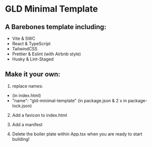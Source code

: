 # GLD Minimal Template

## A Barebones template including:

-   Vite & SWC
-   React & TypeScript
-   TailwindCSS
-   Prettier & Eslint (with Airbnb style)
-   Husky & Lint-Staged

## Make it your own:

1. replace names:

-   <title>GLD Minimal Template</title> (in index.html)
-   "name": "gld-minimal-template" (in package.json & 2 x in package-lock.json)

2. Add a favicon to index.html

3. Add a manifest

4. Delete the boiler plate within App.tsx when you are ready to start building!
